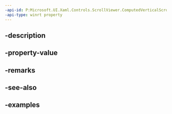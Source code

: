 ```yaml
---
-api-id: P:Microsoft.UI.Xaml.Controls.ScrollViewer.ComputedVerticalScrollMode
-api-type: winrt property
---
```


## -description

## -property-value

## -remarks

## -see-also

## -examples

